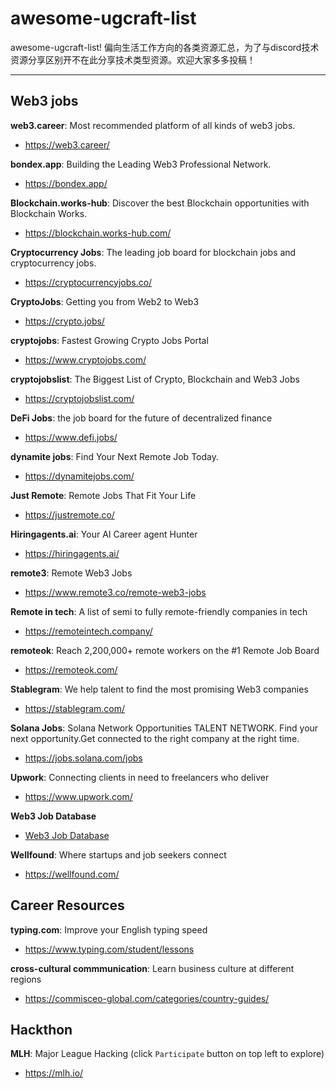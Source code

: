# awesome-ugcraft-list
awesome-ugcraft-list!
偏向生活工作方向的各类资源汇总，为了与discord技术资源分享区别开不在此分享技术类型资源。欢迎大家多多投稿！

---

## Web3 jobs

**web3.career**: Most recommended platform of all kinds of web3 jobs.

- <https://web3.career/>

**bondex.app**: Building the Leading Web3 Professional Network.

- <https://bondex.app/>

**Blockchain.works-hub**: Discover the best Blockchain opportunities with Blockchain Works.

- <https://blockchain.works-hub.com/>

**Cryptocurrency Jobs**: The leading job board for blockchain jobs and cryptocurrency jobs.

- <https://cryptocurrencyjobs.co/>

**CryptoJobs**: Getting you from Web2 to Web3

- <https://crypto.jobs/>


**cryptojobs**: Fastest Growing Crypto Jobs Portal

- <https://www.cryptojobs.com/>

**cryptojobslist**: The Biggest List of Crypto, Blockchain and Web3 Jobs

- <https://cryptojobslist.com/>

**DeFi Jobs**: the job board for the future of decentralized finance

- <https://www.defi.jobs/>

**dynamite jobs**: Find Your Next Remote Job Today.

- <https://dynamitejobs.com/>

**Just Remote**: Remote Jobs That Fit Your Life

- <https://justremote.co/>

**Hiringagents.ai**: Your AI Career agent Hunter

- <https://hiringagents.ai/>

**remote3**: Remote Web3 Jobs

- <https://www.remote3.co/remote-web3-jobs>

**Remote in tech**: A list of semi to fully remote-friendly companies in tech

- <https://remoteintech.company/>

**remoteok**: Reach 2,200,000+ remote workers on the #1 Remote Job Board

- <https://remoteok.com/>

**Stablegram**: We help talent to find the most promising Web3 companies

- <https://stablegram.com/>

**Solana Jobs**: Solana Network Opportunities TALENT NETWORK. Find your next opportunity.Get connected to the right company at the right time.

- <https://jobs.solana.com/jobs>

**Upwork**: Connecting clients in need to freelancers who deliver

- <https://www.upwork.com/>

**Web3 Job Database**

- [Web3 Job Database](https://docs.google.com/spreadsheets/d/1jxymnRoNf05quL4QCr69702AEAC1QQroX-_gl9iNz_A/edit?gid=870926729#gid=870926729)

**Wellfound**: Where startups and job seekers connect

- <https://wellfound.com/>



## Career Resources

**typing.com**: Improve your English typing speed

- <https://www.typing.com/student/lessons>

**cross-cultural commmunication**: Learn business culture at different regions
- <https://commisceo-global.com/categories/country-guides/> 

## Hackthon

**MLH**: Major League Hacking (click `Participate` button on top left to explore)
- <https://mlh.io/>